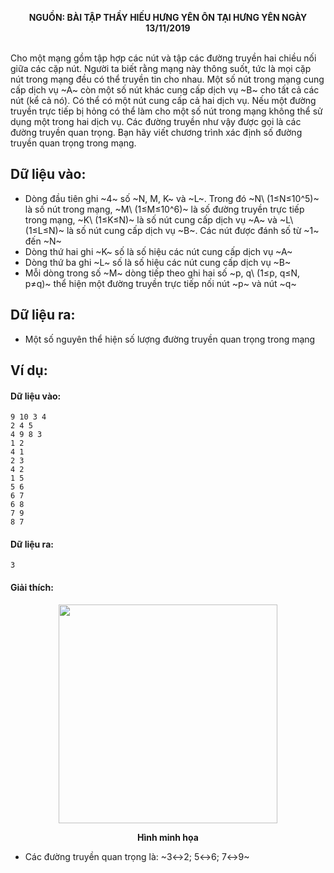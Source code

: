 **<center>NGUỒN: BÀI TẬP THẦY HIẾU HƯNG YÊN ÔN TẠI HƯNG YÊN NGÀY 13/11/2019</center>**
<br>

Cho một mạng gồm tập hợp các nút và tập các đường truyền hai chiều nối giữa các cặp nút. Người ta biết rằng mạng này thông suốt, tức là mọi cặp nút trong mạng đều có thể truyền tin cho nhau. Một số nút trong mạng cung cấp dịch vụ ~A~ còn một số nút khác cung cấp dịch vụ ~B~ cho tất cả các nút (kể cả nó). Có thể có một nút cung cấp cả hai dịch vụ.
Nếu một đường truyền trực tiếp bị hỏng có thể làm cho một số nút trong mạng không thể sử dụng một trong hai dịch vụ. Các đường truyền như vậy được gọi là các đường truyền quan trọng.
Bạn hãy viết chương trình xác định số đường truyền quan trọng trong mạng.

## Dữ liệu vào:
- Dòng đầu tiên ghi ~4~ số ~N, M, K~ và ~L~. Trong đó ~N\ (1≤N≤10^5)~ là số nút trong mạng, ~M\ (1≤M≤10^6)~ là số đường truyền trực tiếp trong mạng, ~K\ (1≤K≤N)~ là số nút cung cấp dịch vụ ~A~ và ~L\ (1≤L≤N)~ là số nút cung cấp dịch vụ ~B~. Các nút được đánh số từ ~1~ đến ~N~
- Dòng thứ hai ghi ~K~ số là số hiệu các nút cung cấp dịch vụ ~A~
- Dòng thứ ba ghi ~L~ số là số hiệu các nút cung cấp dịch vụ ~B~
- Mỗi dòng trong số ~M~ dòng tiếp theo ghi hai số ~p, q\ (1≤p, q≤N, p≠q)~ thể hiện một đường truyền trực tiếp nối nút ~p~ và nút ~q~

## Dữ liệu ra:
- Một số nguyên thể hiện số lượng đường truyền quan trọng trong mạng

## Ví dụ:
#### Dữ liệu vào:
```
9 10 3 4
2 4 5 
4 9 8 3 
1 2 
4 1 
2 3 
4 2 
1 5 
5 6 
6 7 
6 8 
7 9 
8 7
```

#### Dữ liệu ra:
```
3
```

#### Giải thích:
<center><img src="/images/problems/1087/net.svg" width=350></center>

**<center>Hình minh họa</center>**
- Các đường truyền quan trọng là: ~3↔2; 5↔6; 7↔9~